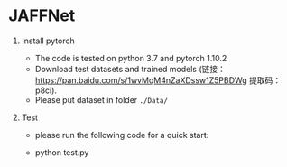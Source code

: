 # JAFFNet

1. Install pytorch 

   - The code is tested on python 3.7 and pytorch 1.10.2
   - Download test datasets and trained models (链接：https://pan.baidu.com/s/1wvMqM4nZaXDssw1Z5PBDWg 
提取码：p8ci).
   - Please put dataset in folder `./Data/`

3. Test

   - please run the following code for a quick start:

   - python test.py
